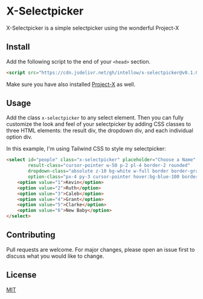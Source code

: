 # X-Selectpicker

X-Selectpicker is a simple selectpicker using the wonderful Project-X

## Install
Add the following script to the end of your `<head>` section.
```html
<script src="https://cdn.jsdelivr.net/gh/intellow/x-selectpicker@v0.1.0/xselectpicker.min.js" defer></script>
```
Make sure you have also installed [Project-X](https://github.com/calebporzio/project-x) as well.

## Usage

Add the class `x-selectpicker` to any select element. Then you can fully customize the look and feel of your selectpicker by adding CSS classes to three HTML elements: the result div, the dropdown div, and each individual option div.

In this example, I'm using Tailwind CSS to style my selectpicker:
```html
<select id="people" class="x-selectpicker" placeholder="Choose a Name"
        result-class="cursor-pointer w-50 p-2 pl-4 border-2 rounded"
        dropdown-class="absolute z-10 bg-white w-full border border-gray-400"
        option-class="px-4 py-3 cursor-pointer hover:bg-blue-100 border-b border-gray-200">
    <option value="1">Kevin</option>
    <option value="2">Ruth</option>
    <option value="3">Caleb</option>
    <option value="4">Grant</option>
    <option value="5">Clarke</option>
    <option value="6">New Baby</option>
</select>
```

## Contributing
Pull requests are welcome. For major changes, please open an issue first to discuss what you would like to change.

## License
[MIT](https://choosealicense.com/licenses/mit/)
